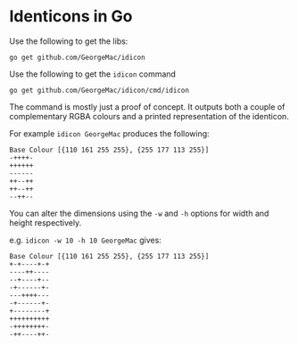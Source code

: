 Identicons in Go
================

Use the following to get the libs:

`go get github.com/GeorgeMac/idicon`

Use the following to get the `idicon` command

`go get github.com/GeorgeMac/idicon/cmd/idicon`

The command is mostly just a proof of concept.
It outputs both a couple of complementary RGBA colours and a printed representation of the identicon.

For example `idicon GeorgeMac` produces the following:

```
Base Colour [{110 161 255 255}, {255 177 113 255}]
-++++-
++++++
------
++--++
++--++
--++--
```

You can alter the dimensions using the `-w` and `-h` options for width and height respectively.

e.g. `idicon -w 10 -h 10 GeorgeMac` gives:

```
Base Colour [{110 161 255 255}, {255 177 113 255}]
+-+----+-+
----++----
--+----+--
-+------+-
---++++---
-+------+-
+--------+
++++++++++
-++++++++-
-++----++-
```
